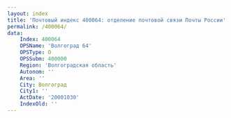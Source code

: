 ```yaml
---
layout: index
title: 'Почтовый индекс 400064: отделение почтовой связи Почты России'
permalink: /400064/
data:
    Index: 400064
    OPSName: 'Волгоград 64'
    OPSType: О
    OPSSubm: 400000
    Region: 'Волгоградская область'
    Autonom: ''
    Area: ''
    City: Волгоград
    City1: ''
    ActDate: '20001030'
    IndexOld: ''
---
```

